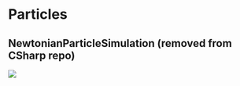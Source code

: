 # Particles
NewtonianParticleSimulation
(removed from CSharp repo)
---
![](https://img.shields.io/tokei/lines/github/cppshizoidS/Particles)
